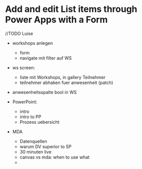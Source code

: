 # Add and edit List items through Power Apps with a Form

//TODO Luise

- workshops anlegen
  - form
  - navigate mit filter auf WS
- ws screen:
  - liste mit Workshops, in gallery Teilnehmer
  - teilnehmer abhaken fuer anwesenheit (patch)

- anwesenheitsspalte bool in WS


- PowerPoint:

  - intro
  - intro to PP
  - Prozess uebersicht


- MDA

  - Datenquellen
  - warum DV superior to SP
  - 30 minuten live
  - canvas vs mda: when to use what
  - 

